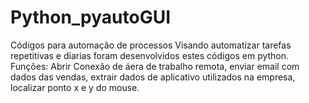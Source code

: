 # Python_pyautoGUI
Códigos para automação de processos
Visando automatizar tarefas repetitivas e diarias foram desenvolvidos estes códigos em python.
Funções: Abrir Conexão de áera de trabalho remota, enviar email com dados das vendas, extrair dados de aplicativo utilizados na empresa, localizar ponto x e y do mouse.
